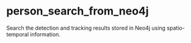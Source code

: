 # person_search_from_neo4j
Search the detection and tracking results stored in Neo4j using spatio-temporal information.
